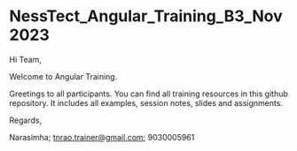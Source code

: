 # NessTect_Angular_Training_B3_Nov2023

Hi Team, 

Welcome to Angular Training. 

Greetings to all participants.  You can find all training resources in this github repository. 
It includes all examples, session notes, slides and assignments. 

Regards,

Narasimha;
tnrao.trainer@gmail.com;
9030005961
